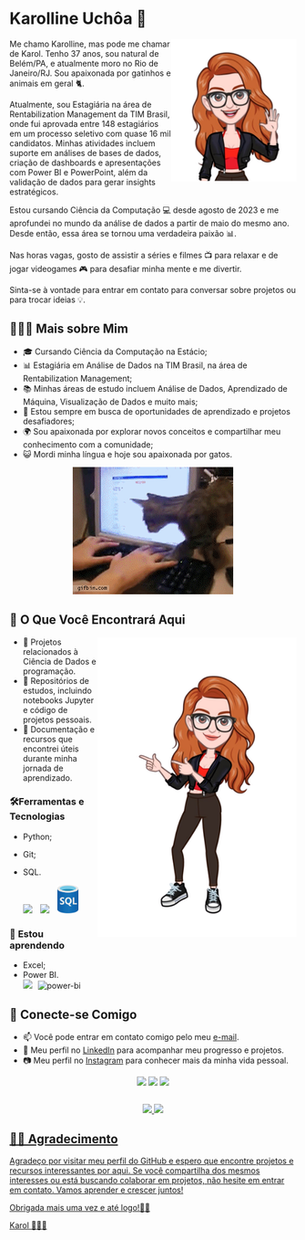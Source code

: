 # Karolline Uchôa 👋

<img align="right" width="220px" src="avatar1.png">

Me chamo Karolline, mas pode me chamar de Karol. Tenho 37 anos, sou natural de Belém/PA, e atualmente moro no Rio de Janeiro/RJ. Sou apaixonada por gatinhos e animais em geral 🐈.

Atualmente, sou Estagiária na área de Rentabilization Management da TIM Brasil, onde fui aprovada entre 148 estagiários em um processo seletivo com quase 16 mil candidatos. Minhas atividades incluem suporte em análises de bases de dados, criação de dashboards e apresentações com Power BI e PowerPoint, além da validação de dados para gerar insights estratégicos.

Estou cursando Ciência da Computação 💻 desde agosto de 2023 e me aprofundei no mundo da análise de dados a partir de maio do mesmo ano. Desde então, essa área se tornou uma verdadeira paixão 📊.

Nas horas vagas, gosto de assistir a séries e filmes 📺 para relaxar e de jogar videogames 🎮 para desafiar minha mente e me divertir.

Sinta-se à vontade para entrar em contato para conversar sobre projetos ou para trocar ideias 💡.



## 👩🏻‍🦰 Mais sobre Mim

- 🎓 Cursando Ciência da Computação na Estácio;
- 📊 Estagiária em Análise de Dados na TIM Brasil, na área de Rentabilization Management;
- 📚 Minhas áreas de estudo incluem Análise de Dados, Aprendizado de Máquina, Visualização de Dados e muito mais;
- 💼 Estou sempre em busca de oportunidades de aprendizado e projetos desafiadores;
- 🌍 Sou apaixonada por explorar novos conceitos e compartilhar meu conhecimento com a comunidade;
- 😺 Mordi minha língua e hoje sou apaixonada por gatos.

<div align="center">
<img src="gif_gato.gif">
</div>

## 🔎 O Que Você Encontrará Aqui

<img align= "right" width="350px" src="avatar2.png">

- 📁 Projetos relacionados à Ciência de Dados e programação.<br/>
- 📝 Repositórios de estudos, incluindo notebooks Jupyter e código de projetos pessoais.<br/>
- 🧠 Documentação e recursos que encontrei úteis durante minha jornada de aprendizado.<br/>

### 🛠️**Ferramentas e Tecnologias**

- Python;
- Git;
- SQL.
  </br>

   <img src="https://icongr.am/devicon/python-original.svg?size=50&color=currentColor" style="margin-right: 10px;">
   <img src="https://icongr.am/devicon/git-original.svg?size=50&color=currentColor" style="margin-right: 10px;">
   <img src="sql_logo.png" height="50" style="margin-right: 10px;">

### 🌱 **Estou aprendendo**

- Excel;
- Power BI.
  </br>
  <img  height="50" src="https://img.icons8.com/color/48/000000/microsoft-excel-2019--v1.png" style="margin-right: 10px;"/><img height="50" src="https://img.icons8.com/color/48/power-bi.png" alt="power-bi" style="margin-right: 10px;"/>
   

## 💬 Conecte-se Comigo

- 📫 Você pode entrar em contato comigo pelo meu [e-mail]("mailto:karolline.uchoa@gmail.com").
- 💼 Meu perfil no [LinkedIn](https://www.linkedin.com/in/karolline-uchoa) para acompanhar meu progresso e projetos.
- 📷 Meu perfil no [Instagram](https://www.instagram.com/karollineuchoa/) para conhecer mais da minha vida pessoal.

<div align="center">
<a href = "mailto:karolline.uchoa@gmail.com"><img src="https://img.shields.io/badge/Gmail-D14836?style=for-the-badge&logo=gmail&logoColor=white" target="_blank"></a>
<a href="https://www.linkedin.com/in/karolline-uchoa" target="_blank"><img src="https://img.shields.io/badge/-LinkedIn-%230077B5?style=for-the-badge&logo=linkedin&logoColor=white" target="_blank"></a>
<a href="https://instagram.com/karollineuchoa" target="_blank"><img src="https://img.shields.io/badge/-Instagram-%23E4405F?style=for-the-badge&logo=instagram&logoColor=white" target="_blank"></a>
</div>

##

<div align="center">
<a href="https://github.com/karollineuchoa">
<img height="180em" src="https://github-readme-stats.vercel.app/api/top-langs/?username=karollineuchoa&layout=compact&langs_count=7&theme=dracula"/>
<img height="180em" src="https://github-readme-stats.vercel.app/api?username=karollineuchoa&show_icons=true&theme=dracula&include_all_commits=true&count_private=true"/>
</div>

## 🤝🏻 Agradecimento

Agradeço por visitar meu perfil do GitHub e espero que encontre projetos e recursos interessantes por aqui. Se você compartilha dos mesmos interesses ou está buscando colaborar em projetos, não hesite em entrar em contato. Vamos aprender e crescer juntos!

Obrigada mais uma vez e até logo!👋🏻

Karol 👩🏻‍🦰
